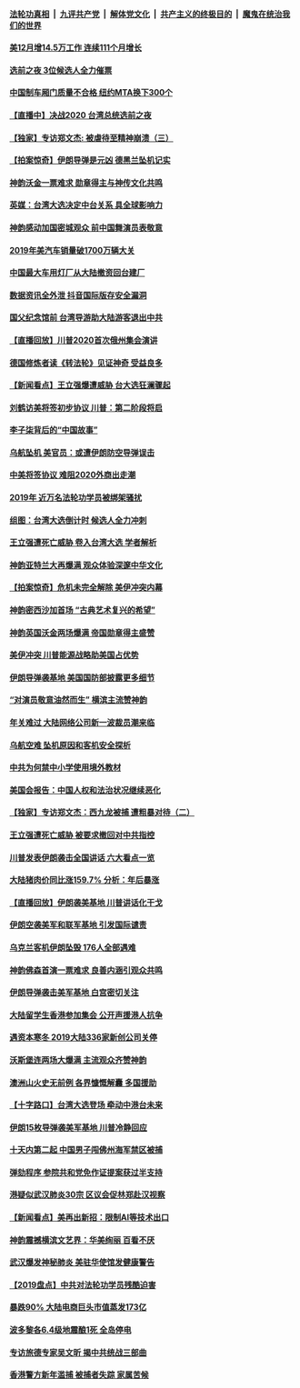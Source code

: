 ####  [法轮功真相](../../../../basic/blob/master/README.md?t=01110201) &nbsp;|&nbsp; [九评共产党](../../../../9ping.md/blob/master/README.md?t=01110201) &nbsp;|&nbsp; [解体党文化](../../../../jtdwh.md/blob/master/README.md?t=01110201)  &nbsp;|&nbsp; [共产主义的终极目的](../../../../gczydzjmd.md/blob/master/README.md?t=01110201) &nbsp;|&nbsp; [魔鬼在统治我们的世界](../../../../mgztzwmdsj.md/blob/master/README.md?t=01110201) 

#### [美12月增14.5万工作 连续111个月增长](../pages/nf4514/n11782784.md?t=01110201) 

#### [选前之夜 3位候选人全力催票](../pages/nf4514/n11782616.md?t=01110201) 

#### [中国制车厢门质量不合格 纽约MTA换下300个](../pages/nf4514/n11781535.md?t=01110201) 

#### [【直播中】决战2020 台湾总统选前之夜](../pages/nf4514/n11772884.md?t=01110201) 

#### [【独家】专访郑文杰: 被虐待至精神崩溃（三）](../pages/nf4514/n11781408.md?t=01110201) 

#### [【拍案惊奇】伊朗导弹是元凶 德黑兰坠机记实](../pages/nf4514/n11781010.md?t=01110201) 

#### [神韵沃金一票难求 勋章得主与神传文化共鸣](../pages/nf4514/n11781775.md?t=01110201) 

#### [英媒：台湾大选决定中台关系 具全球影响力](../pages/nf4514/n11781970.md?t=01110201) 

#### [神韵感动加国密城观众 前中国舞演员表敬意](../pages/nf4514/n11781737.md?t=01110201) 

#### [2019年美汽车销量破1700万辆大关](../pages/nf4514/n11781271.md?t=01110201) 

#### [中国最大车用灯厂从大陆撤资回台建厂](../pages/nf4514/n11781184.md?t=01110201) 

#### [数据资讯全外泄 抖音国际版存安全漏洞](../pages/nf4514/n11780965.md?t=01110201) 

#### [国父纪念馆前 台湾导游助大陆游客退出中共](../pages/nf4514/n11774529.md?t=01110201) 

#### [【直播回放】川普2020首次俄州集会演讲](../pages/nf4514/n11780880.md?t=01110201) 

#### [德国修炼者读《转法轮》见证神奇 受益良多](../pages/nf4514/n11780113.md?t=01110201) 

#### [【新闻看点】王立强爆遭威胁 台大选狂澜骤起](../pages/nf4514/n11780385.md?t=01110201) 

#### [刘鹤访美将签初步协议 川普：第二阶段将启](../pages/nf4514/n11780497.md?t=01110201) 

#### [李子柒背后的“中国故事”](../pages/nf4514/n11771208.md?t=01110201) 

#### [乌航坠机 美官员：或遭伊朗防空导弹误击](../pages/nf4514/n11780372.md?t=01110201) 

#### [中美将签协议 难阻2020外商出走潮](../pages/nf4514/n11780420.md?t=01110201) 

#### [2019年 近万名法轮功学员被绑架骚扰](../pages/nf4514/n11779645.md?t=01110201) 

#### [组图：台湾大选倒计时 候选人全力冲刺](../pages/nf4514/n11778994.md?t=01110201) 

#### [王立强遭死亡威胁 卷入台湾大选 学者解析](../pages/nf4514/n11779029.md?t=01110201) 

#### [神韵亚特兰大再爆满 观众体验深邃中华文化](../pages/nf4514/n11779202.md?t=01110201) 

#### [【拍案惊奇】危机未完全解除 美伊冲突内幕](../pages/nf4514/n11778504.md?t=01110201) 

#### [神韵密西沙加首场 “古典艺术复兴的希望”](../pages/nf4514/n11779185.md?t=01110201) 

#### [神韵英国沃金两场爆满 帝国勋章得主盛赞](../pages/nf4514/n11778535.md?t=01110201) 

#### [美伊冲突 川普能源战略助美国占优势](../pages/nf4514/n11777969.md?t=01110201) 

#### [伊朗导弹袭基地 美国国防部披露更多细节](../pages/nf4514/n11778295.md?t=01110201) 

#### [“对演员敬意油然而生” 横滨主流赞神韵](../pages/nf4514/n11778336.md?t=01110201) 

#### [年关难过 大陆网络公司新一波裁员潮来临](../pages/nf4514/n11777957.md?t=01110201) 

#### [乌航空难 坠机原因和客机安全探析](../pages/nf4514/n11777892.md?t=01110201) 

#### [中共为何禁中小学使用境外教材](../pages/nf4514/n11777290.md?t=01110201) 

#### [美国会报告：中国人权和法治状况继续恶化](../pages/nf4514/n11777699.md?t=01110201) 

#### [【独家】专访郑文杰：西九龙被捕 遭粗暴对待（二）](../pages/nf4514/n11777351.md?t=01110201) 

#### [王立强遭死亡威胁 被要求撤回对中共指控](../pages/nf4514/n11777568.md?t=01110201) 

#### [川普发表伊朗袭击全国讲话 六大看点一览](../pages/nf4514/n11777589.md?t=01110201) 

#### [大陆猪肉价同比涨159.7% 分析：年后暴涨](../pages/nf4514/n11777500.md?t=01110201) 

#### [【直播回放】伊朗袭美基地 川普讲话化干戈](../pages/nf4514/n11777394.md?t=01110201) 

#### [伊朗空袭美军和联军基地 引发国际谴责](../pages/nf4514/n11777357.md?t=01110201) 

#### [乌克兰客机伊朗坠毁 176人全部遇难](../pages/nf4514/n11776124.md?t=01110201) 

#### [神韵佛森首演一票难求 良善内涵引观众共鸣](../pages/nf4514/n11777029.md?t=01110201) 

#### [伊朗导弹袭击美军基地 白宫密切关注](../pages/nf4514/n11775675.md?t=01110201) 

#### [大陆留学生香港参加集会 公开声援港人抗争](../pages/nf4514/n11776343.md?t=01110201) 

#### [遇资本寒冬 2019大陆336家新创公司关停](../pages/nf4514/n11775492.md?t=01110201) 

#### [沃斯堡连两场大爆满 主流观众齐赞神韵](../pages/nf4514/n11776619.md?t=01110201) 

#### [澳洲山火史无前例 各界慷慨解囊 多国援助](../pages/nf4514/n11775936.md?t=01110201) 

#### [【十字路口】台湾大选登场 牵动中港台未来](../pages/nf4514/n11775780.md?t=01110201) 

#### [伊朗15枚导弹袭美军基地 川普冷静回应](../pages/nf4514/n11775949.md?t=01110201) 

#### [十天内第二起 中国男子闯佛州海军禁区被捕](../pages/nf4514/n11775622.md?t=01110201) 

#### [弹劾程序 参院共和党免作证提案获过半支持](../pages/nf4514/n11775337.md?t=01110201) 

#### [港疑似武汉肺炎30宗 区议会促林郑赴汉视察](../pages/nf4514/n11775361.md?t=01110201) 

#### [【新闻看点】美再出新招：限制AI等技术出口](../pages/nf4514/n11775078.md?t=01110201) 

#### [神韵震撼横滨文艺界：华美绚丽 百看不厌](../pages/nf4514/n11775322.md?t=01110201) 

#### [武汉爆发神秘肺炎 美驻华使馆发健康警告](../pages/nf4514/n11775172.md?t=01110201) 

#### [【2019盘点】中共对法轮功学员残酷迫害](../pages/nf4514/n11769986.md?t=01110201) 

#### [暴跌90% 大陆电商巨头市值蒸发173亿](../pages/nf4514/n11775066.md?t=01110201) 

#### [波多黎各6.4级地震酿1死 全岛停电](../pages/nf4514/n11774717.md?t=01110201) 

#### [专访旅德专家吴文昕 揭中共统战三部曲](../pages/nf4514/n11773472.md?t=01110201) 

#### [香港警方新年滥捕 被捕者失踪 家属苦候](../pages/nf4514/n11774414.md?t=01110201) 

